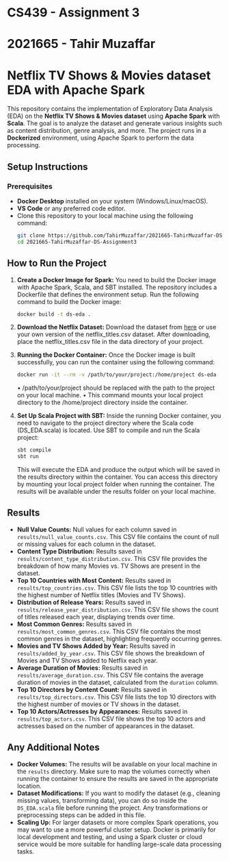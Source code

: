 # CS439 - Assignment 3
# 2021665 - Tahir Muzaffar
# Netflix TV Shows & Movies dataset EDA with Apache Spark

This repository contains the implementation of Exploratory Data Analysis (EDA) on the **Netflix TV Shows & Movies dataset** using **Apache Spark** with **Scala**. The goal is to analyze the dataset and generate various insights such as content distribution, genre analysis, and more. The project runs in a **Dockerized** environment, using Apache Spark to perform the data processing.

## Setup Instructions

### Prerequisites

- **Docker Desktop** installed on your system (Windows/Linux/macOS).
- **VS Code** or any preferred code editor.
- Clone this repository to your local machine using the following command:
   ```bash
   git clone https://github.com/TahirMuzaffar/2021665-TahirMuzaffar-DS-Assignment3.git
   cd 2021665-TahirMuzaffar-DS-Assignment3
   ```

## How to Run the Project
   
1. **Create a Docker Image for Spark:**
   You need to build the Docker image with Apache Spark, Scala, and SBT installed. The repository includes a Dockerfile that defines the environment setup.
   Run the following command to build the Docker image:
   ```bash
   docker build -t ds-eda .
   ```
   
2. **Download the Netflix Dataset:**
   Download the dataset from [here]([readme.com](https://www.kaggle.com/datasets/shivamb/netflix-shows)) or use your own version of the netflix_titles.csv dataset. After downloading, place the netflix_titles.csv     file in the data directory of your project.

3. **Running the Docker Container:**
   Once the Docker image is built successfully, you can run the container using the following command:
   ```bash
   docker run -it --rm -v /path/to/your/project:/home/project ds-eda
   ```
   • /path/to/your/project should be replaced with the path to the project on your local machine.
   • This command mounts your local project directory to the /home/project directory inside the container.

4. **Set Up Scala Project with SBT:**
   Inside the running Docker container, you need to navigate to the project directory where the Scala code (DS_EDA.scala) is located. Use SBT to compile and run the Scala project:
   ```bash
   sbt compile
   sbt run
   ```
   This will execute the EDA and produce the output which will be saved in the results directory within the container. You can access this directory by mounting your local project folder when running the             container. The results will be available under the results folder on your local machine.

## Results

- **Null Value Counts:** Null values for each column saved in `results/null_value_counts.csv`. This CSV file contains the count of null or missing values for each column in the dataset.
- **Content Type Distribution:** Results saved in `results/content_type_distribution.csv`. This CSV file provides the breakdown of how many Movies vs. TV Shows are present in the dataset.
- **Top 10 Countries with Most Content:** Results saved in `results/top_countries.csv`. This CSV file lists the top 10 countries with the highest number of Netflix titles (Movies and TV Shows).
- **Distribution of Release Years:** Results saved in `results/release_year_distribution.csv`. This CSV file shows the count of titles released each year, displaying trends over time.
- **Most Common Genres:** Results saved in `results/most_common_genres.csv`. This CSV file contains the most common genres in the dataset, highlighting frequently occurring genres.
- **Movies and TV Shows Added by Year:** Results saved in `results/added_by_year.csv`. This CSV file shows the breakdown of Movies and TV Shows added to Netflix each year.
- **Average Duration of Movies:** Results saved in `results/average_duration.csv`. This CSV file contains the average duration of movies in the dataset, calculated from the `duration` column.
- **Top 10 Directors by Content Count:** Results saved in `results/top_directors.csv`. This CSV file lists the top 10 directors with the highest number of movies or TV shows in the dataset.
- **Top 10 Actors/Actresses by Appearances:** Results saved in `results/top_actors.csv`. This CSV file shows the top 10 actors and actresses based on the number of appearances in the dataset.

## Any Additional Notes

- **Docker Volumes:** The results will be available on your local machine in the `results` directory. Make sure to map the volumes correctly when running the container to ensure the results are saved in the appropriate location.
- **Dataset Modifications:** If you want to modify the dataset (e.g., cleaning missing values, transforming data), you can do so inside the `DS_EDA.scala` file before running the project. Any transformations or preprocessing steps can be added in this file.
- **Scaling Up:** For larger datasets or more complex Spark operations, you may want to use a more powerful cluster setup. Docker is primarily for local development and testing, and using a Spark cluster or cloud service would be more suitable for handling large-scale data processing tasks.
